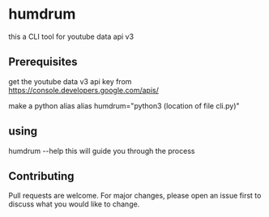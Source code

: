 # humdrum
this a CLI tool for youtube data api v3

## Prerequisites
get the youtube data v3 api key from https://console.developers.google.com/apis/

make a python alias
alias humdrum="python3 (location of file cli.py)"

## using 
humdrum --help
this will guide you through the process


## Contributing
Pull requests are welcome. For major changes, please open an issue first to discuss what you would like to change.
